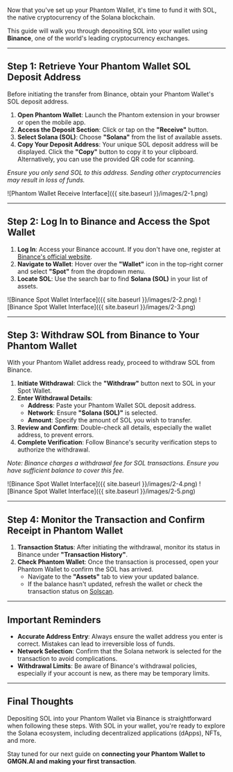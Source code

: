 
Now that you've set up your Phantom Wallet, it's time to fund it with SOL, the native cryptocurrency of the Solana blockchain.

This guide will walk you through depositing SOL into your wallet using **Binance**, one of the world's leading cryptocurrency exchanges.

---

## Step 1: Retrieve Your Phantom Wallet SOL Deposit Address

Before initiating the transfer from Binance, obtain your Phantom Wallet's SOL deposit address.

1. **Open Phantom Wallet**: Launch the Phantom extension in your browser or open the mobile app.  
2. **Access the Deposit Section**: Click or tap on the **"Receive"** button.  
3. **Select Solana (SOL)**: Choose **"Solana"** from the list of available assets.  
4. **Copy Your Deposit Address**: Your unique SOL deposit address will be displayed. Click the **"Copy"** button to copy it to your clipboard. Alternatively, you can use the provided QR code for scanning.  

*Ensure you only send SOL to this address. Sending other cryptocurrencies may result in loss of funds.*

![Phantom Wallet Receive Interface]({{ site.baseurl }}/images/2-1.png)

---

## Step 2: Log In to Binance and Access the Spot Wallet

1. **Log In**: Access your Binance account. If you don't have one, register at [Binance's official website](https://www.binance.com/activity/referral-entry/CPA?ref=CPA_00Y5NF9BRQ).  
2. **Navigate to Wallet**: Hover over the **"Wallet"** icon in the top-right corner and select **"Spot"** from the dropdown menu.  
3. **Locate SOL**: Use the search bar to find **Solana (SOL)** in your list of assets.  

![Binance Spot Wallet Interface]({{ site.baseurl }}/images/2-2.png)
![Binance Spot Wallet Interface]({{ site.baseurl }}/images/2-3.png)

---

## Step 3: Withdraw SOL from Binance to Your Phantom Wallet

With your Phantom Wallet address ready, proceed to withdraw SOL from Binance.

1. **Initiate Withdrawal**: Click the **"Withdraw"** button next to SOL in your Spot Wallet.  
2. **Enter Withdrawal Details**:  
   - **Address**: Paste your Phantom Wallet SOL deposit address.  
   - **Network**: Ensure **"Solana (SOL)"** is selected.  
   - **Amount**: Specify the amount of SOL you wish to transfer.  
3. **Review and Confirm**: Double-check all details, especially the wallet address, to prevent errors.  
4. **Complete Verification**: Follow Binance's security verification steps to authorize the withdrawal.  

*Note: Binance charges a withdrawal fee for SOL transactions. Ensure you have sufficient balance to cover this fee.*

![Binance Spot Wallet Interface]({{ site.baseurl }}/images/2-4.png)
![Binance Spot Wallet Interface]({{ site.baseurl }}/images/2-5.png)

---

## Step 4: Monitor the Transaction and Confirm Receipt in Phantom Wallet

1. **Transaction Status**: After initiating the withdrawal, monitor its status in Binance under **"Transaction History"**.  
2. **Check Phantom Wallet**: Once the transaction is processed, open your Phantom Wallet to confirm the SOL has arrived.  
   - Navigate to the **"Assets"** tab to view your updated balance.  
   - If the balance hasn't updated, refresh the wallet or check the transaction status on [Solscan](https://solscan.io/).  


---

## Important Reminders

- **Accurate Address Entry**: Always ensure the wallet address you enter is correct. Mistakes can lead to irreversible loss of funds.  
- **Network Selection**: Confirm that the Solana network is selected for the transaction to avoid complications.  
- **Withdrawal Limits**: Be aware of Binance's withdrawal policies, especially if your account is new, as there may be temporary limits.  

---

## Final Thoughts

Depositing SOL into your Phantom Wallet via Binance is straightforward when following these steps. With SOL in your wallet, you're ready to explore the Solana ecosystem, including decentralized applications (dApps), NFTs, and more.

Stay tuned for our next guide on **connecting your Phantom Wallet to GMGN.AI and making your first transaction**. 

